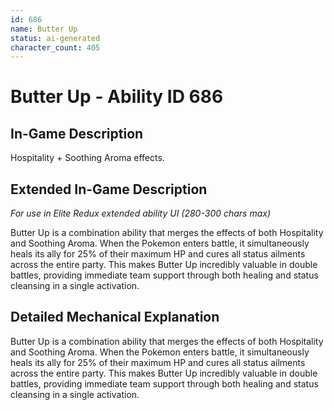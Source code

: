 ```yaml
---
id: 686
name: Butter Up
status: ai-generated
character_count: 405
---
```


# Butter Up - Ability ID 686

## In-Game Description
Hospitality + Soothing Aroma effects.

## Extended In-Game Description
*For use in Elite Redux extended ability UI (280-300 chars max)*

Butter Up is a combination ability that merges the effects of both Hospitality and Soothing Aroma. When the Pokemon enters battle, it simultaneously heals its ally for 25% of their maximum HP and cures all status ailments across the entire party. This makes Butter Up incredibly valuable in double battles, providing immediate team support through both healing and status cleansing in a single activation.

## Detailed Mechanical Explanation

Butter Up is a combination ability that merges the effects of both Hospitality and Soothing Aroma. When the Pokemon enters battle, it simultaneously heals its ally for 25% of their maximum HP and cures all status ailments across the entire party. This makes Butter Up incredibly valuable in double battles, providing immediate team support through both healing and status cleansing in a single activation.